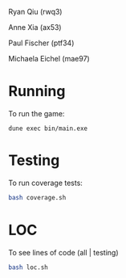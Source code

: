 Ryan Qiu (rwq3)

Anne Xia (ax53)

Paul Fischer (ptf34)

Michaela Eichel (mae97)

# Running

To run the game:

```
dune exec bin/main.exe
```

# Testing

To run coverage tests:

```bash
bash coverage.sh
```

# LOC

To see lines of code (all | testing)

```bash
bash loc.sh
```
